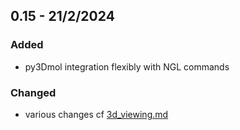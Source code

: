 ## 0.15 - 21/2/2024
### Added
- py3Dmol integration flexibly with NGL commands

### Changed
- various changes cf [3d_viewing.md](3d_viewing.md)